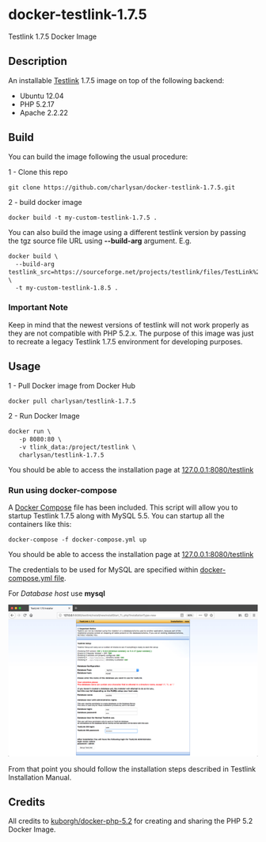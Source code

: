 # docker-testlink-1.7.5

Testlink 1.7.5 Docker Image

## Description

An installable [Testlink](http://testlink.org/) 1.7.5 image on top of the following backend:

- Ubuntu 12.04
- PHP 5.2.17
- Apache 2.2.22


## Build

You can build the image following the usual procedure:

1 - Clone this repo

```shell
git clone https://github.com/charlysan/docker-testlink-1.7.5.git
```

2 - build docker image

```shell
docker build -t my-custom-testlink-1.7.5 .
```

You can also build the image using a different testlink version by passing the tgz source file URL using **--build-arg** argument. E.g.

```shell
docker build \
  --build-arg testlink_src=https://sourceforge.net/projects/testlink/files/TestLink%201.8/TestLink%201.8.5/testlink_1.8.5.tgz \
  -t my-custom-testlink-1.8.5 .
```

### Important Note

Keep in mind that the newest versions of testlink will not work properly as they are not compatible with PHP 5.2.x. The purpose of this image was just to recreate a legacy Testlink 1.7.5 environment for developing purposes.

## Usage

1 - Pull Docker image from Docker Hub

```shell
docker pull charlysan/testlink-1.7.5
```

2 - Run Docker Image

```shell
docker run \
   -p 8080:80 \
   -v tlink_data:/project/testlink \
   charlysan/testlink-1.7.5
```

You should be able to access the installation page at [127.0.0.1:8080/testlink](127.0.0.1:8080/testlink)

### Run using docker-compose

A [Docker Compose](https://docs.docker.com/compose/) file has been included. This script will allow you to startup Testlink 1.7.5 along with MySQL 5.5. You can startup all the containers like this:


```shell
docker-compose -f docker-compose.yml up
```

You should be able to access the installation page at 
[127.0.0.1:8080/testlink](127.0.0.1:8080/testlink)

The credentials to be used for MySQL are specified within [docker-compose.yml file](docker-compose.yml).

For *Database host* use **mysql**

![capture](docs/images/capture.png)

From that point you should follow the installation steps described in Testlink Installation Manual.


## Credits

All credits to [kuborgh/docker-php-5.2](https://github.com/kuborgh/docker-php-5.2) for creating and sharing the PHP 5.2 Docker Image.

